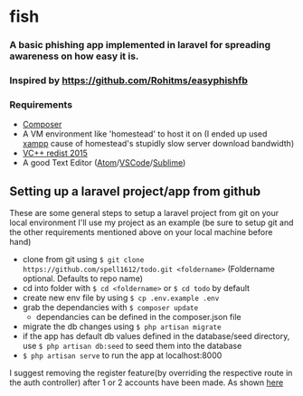 # fish
### A basic phishing app implemented in laravel for spreading awareness on how easy it is.
### Inspired by https://github.com/Rohitms/easyphishfb
### Requirements
* [Composer](https://getcomposer.org/download/)
* A VM environment like 'homestead' to host it on (I ended up used [xampp](https://www.apachefriends.org/index.html) cause of homestead's stupidly slow server download bandwidth)
* [VC++ redist 2015](https://www.microsoft.com/en-in/download/details.aspx?id=48145)
* A good Text Editor ([Atom](https://atom.io)/[VSCode](https://code.visualstudio.com)/[Sublime](https://www.sublimetext.com))


## Setting up a laravel project/app from github
These are some general steps to setup a laravel project from git on your local environment
I'll use my project as an example (be sure to setup git and the other requirements mentioned above on your local machine before hand)

* clone from git using `$ git clone https://github.com/spell1612/todo.git <foldername>` (Foldername optional. Defaults to repo name)
* cd into folder with `$ cd <foldername>` or `$ cd todo` by default
* create new env file by using `$ cp .env.example .env`
* grab the dependancies with `$ composer update`
  - dependancies can be defined in the composer.json file
* migrate the db changes using `$ php artisan migrate`
* if the app has default db values defined in the database/seed directory, use `$ php artisan db:seed` to seed them into the database
* `$ php artisan serve` to run the app at localhost:8000


I suggest removing the register feature(by overriding the respective route in the auth controller) after 1 or 2 accounts have been made.
As shown [here](https://stackoverflow.com/questions/29183348/how-to-disable-registration-new-user-in-laravel-5) 
